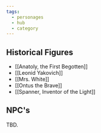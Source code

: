 ```yaml
---
tags:
  - personages
  - hub
  - category
---
```

## Historical Figures
* [[Anatoly, the First Begotten]]
* [[Leonid Yakovich]]
* [[Mrs. White]]
* [[Ontus the Brave]]
* [[Spanner, Inventor of the Light]]
## NPC's
TBD.